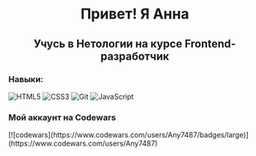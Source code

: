 <!--
**AnnaAlexandrova1/AnnaAlexandrova1** is a ✨ _special_ ✨ repository because its `README.md` (this file) appears on your GitHub profile.-->

<h1 align="center">Привет! Я Анна </h1>
<h2 align="center">Учусь в Нетологии на курсе Frontend-разработчик</h2>


<h3>Навыки:</h3>

![HTML5](https://img.shields.io/badge/html5-%23E34F26.svg?style=for-the-badge&logo=html5&logoColor=white)
![CSS3](https://img.shields.io/badge/css3-%231572B6.svg?style=for-the-badge&logo=css3&logoColor=white)
![Git](https://img.shields.io/badge/git-%23F05033.svg?style=for-the-badge&logo=git&logoColor=white)
![JavaScript](https://img.shields.io/badge/javascript-%23323330.svg?style=for-the-badge&logo=javascript&logoColor=%23F7DF1E)

<h3>Мой аккаунт на Codewars </h3>
[![codewars](https://www.codewars.com/users/Any7487/badges/large)](https://www.codewars.com/users/Any7487)  

